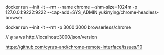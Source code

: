 docker run --init -it --rm --name chrome --shm-size=1024m -p 127.0.0.1:9222:9222 --cap-add=SYS_ADMIN yukinying/chrome-headless-browser




docker run --init -it --rm -p 3000:3000 browserless/chrome

// ดูเลข ws
http://localhost:3000/json/version

https://github.com/cyrus-and/chrome-remote-interface/issues/10
